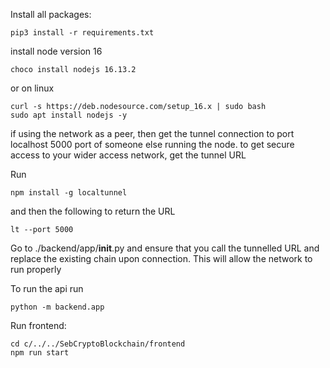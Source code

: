 Install all packages:

```commandline
pip3 install -r requirements.txt
```

install node version 16
```commandline
choco install nodejs 16.13.2
```
or on linux

```shell
curl -s https://deb.nodesource.com/setup_16.x | sudo bash
sudo apt install nodejs -y
```


if using the network as a peer, then get the tunnel connection to port localhost 5000 port of someone else running the node.
to get secure access to your wider access network, get the tunnel URL

Run
```commandline
npm install -g localtunnel
```

and then the following to return the URL
```commandline
lt --port 5000
```

Go to ./backend/app/__init__.py and ensure that you call the tunnelled URL and replace the existing chain upon connection.
This will allow the network to run properly

To run the api run
```commandline
python -m backend.app
```

Run frontend:

```commandline
cd c/../../SebCryptoBlockchain/frontend
npm run start
```
